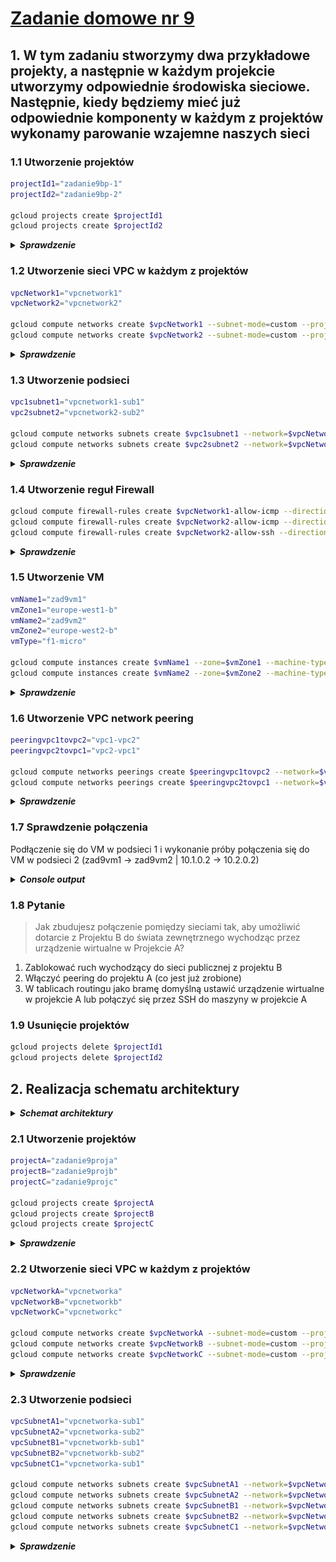 # [Zadanie domowe nr 9](https://szkolachmury.pl/google-cloud-platform-droga-architekta/tydzien-9-understanding-vpc-networks/praca-domowa-nr-9/)

## 1. W tym zadaniu stworzymy dwa przykładowe projekty, a następnie w każdym projekcie utworzymy odpowiednie środowiska sieciowe. Następnie, kiedy będziemy mieć już odpowiednie komponenty w każdym z projektów wykonamy parowanie wzajemne naszych sieci

### 1.1 Utworzenie projektów
```bash
projectId1="zadanie9bp-1"
projectId2="zadanie9bp-2"

gcloud projects create $projectId1
gcloud projects create $projectId2
```

<details>
  <summary><b><i>Sprawdzenie</i></b></summary>

```bash
bartosz@cloudshell:~$ gcloud projects list
PROJECT_ID            NAME                           PROJECT_NUMBER
resonant-idea-261413  Szkola Chmury - GCP Architect  162512192576
zadanie9bp-1          zadanie9bp-1                   492134302499
zadanie9bp-2          zadanie9bp-2                   121362761339
```
</details>

### 1.2 Utworzenie sieci VPC w każdym z projektów
```bash
vpcNetwork1="vpcnetwork1"
vpcNetwork2="vpcnetwork2"

gcloud compute networks create $vpcNetwork1 --subnet-mode=custom --project=$projectId1
gcloud compute networks create $vpcNetwork2 --subnet-mode=custom --project=$projectId2
```

<details>
  <summary><b><i>Sprawdzenie</i></b></summary>

```bash
bartosz@cloudshell:~$ gcloud compute networks list --project=$projectId1
NAME         SUBNET_MODE  BGP_ROUTING_MODE  IPV4_RANGE  GATEWAY_IPV4
default      AUTO         REGIONAL
vpcnetwork1  CUSTOM       REGIONAL
bartosz@cloudshell:~$ gcloud compute networks list --project=$projectId2
NAME         SUBNET_MODE  BGP_ROUTING_MODE  IPV4_RANGE  GATEWAY_IPV4
default      AUTO         REGIONAL
vpcnetwork2  CUSTOM       REGIONAL
```
</details>

### 1.3 Utworzenie podsieci
```bash
vpc1subnet1="vpcnetwork1-sub1"
vpc2subnet2="vpcnetwork2-sub2"

gcloud compute networks subnets create $vpc1subnet1 --network=$vpcNetwork1 --region=europe-west1 --range=10.1.0.0/16 --project=$projectId1
gcloud compute networks subnets create $vpc2subnet2 --network=$vpcNetwork2 --region=europe-west2 --range=10.2.0.0/16 --project=$projectId2
```

<details>
  <summary><b><i>Sprawdzenie</i></b></summary>

```bash
bartosz@cloudshell:~$ gcloud compute networks subnets list --project=$projectId1
NAME              REGION                   NETWORK      RANGE
default           us-west2                 default      10.168.0.0/20
default           asia-northeast1          default      10.146.0.0/20
default           asia-northeast2          default      10.174.0.0/20
default           us-west1                 default      10.138.0.0/20
default           southamerica-east1       default      10.158.0.0/20
default           europe-west6             default      10.172.0.0/20
default           europe-west4             default      10.164.0.0/20
default           asia-east1               default      10.140.0.0/20
default           europe-north1            default      10.166.0.0/20
default           asia-southeast1          default      10.148.0.0/20
default           us-east4                 default      10.150.0.0/20
default           europe-west1             default      10.132.0.0/20
vpcnetwork1-sub1  europe-west1             vpcnetwork1  10.1.0.0/16
default           europe-west2             default      10.154.0.0/20
default           europe-west3             default      10.156.0.0/20
default           australia-southeast1     default      10.152.0.0/20
default           asia-south1              default      10.160.0.0/20
default           asia-northeast3          default      10.178.0.0/20
default           us-east1                 default      10.142.0.0/20
default           us-central1              default      10.128.0.0/20
default           asia-east2               default      10.170.0.0/20
default           northamerica-northeast1  default      10.162.0.0/20
bartosz@cloudshell:~$ gcloud compute networks subnets list --project=$projectId2
NAME              REGION                   NETWORK      RANGE
default           us-west2                 default      10.168.0.0/20
default           asia-northeast1          default      10.146.0.0/20
default           asia-northeast2          default      10.174.0.0/20
default           us-west1                 default      10.138.0.0/20
default           southamerica-east1       default      10.158.0.0/20
default           europe-west6             default      10.172.0.0/20
default           europe-west4             default      10.164.0.0/20
default           asia-east1               default      10.140.0.0/20
default           europe-north1            default      10.166.0.0/20
default           asia-southeast1          default      10.148.0.0/20
default           us-east4                 default      10.150.0.0/20
default           europe-west1             default      10.132.0.0/20
default           europe-west2             default      10.154.0.0/20
vpcnetwork2-sub2  europe-west2             vpcnetwork2  10.2.0.0/16
default           europe-west3             default      10.156.0.0/20
default           australia-southeast1     default      10.152.0.0/20
default           asia-south1              default      10.160.0.0/20
default           asia-northeast3          default      10.178.0.0/20
default           us-east1                 default      10.142.0.0/20
default           us-central1              default      10.128.0.0/20
default           asia-east2               default      10.170.0.0/20
default           northamerica-northeast1  default      10.162.0.0/20
```
</details>

### 1.4 Utworzenie reguł Firewall
```bash
gcloud compute firewall-rules create $vpcNetwork1-allow-icmp --direction=INGRESS --priority=65534 --network=$vpcNetwork1 --action=ALLOW --rules=icmp --source-ranges=0.0.0.0/0 --project=$projectId1
gcloud compute firewall-rules create $vpcNetwork2-allow-icmp --direction=INGRESS --priority=65534 --network=$vpcNetwork2 --action=ALLOW --rules=icmp --source-ranges=0.0.0.0/0 --project=$projectId2
gcloud compute firewall-rules create $vpcNetwork2-allow-ssh --direction=INGRESS --priority=65534 --network=$vpcNetwork1 --action=ALLOW --rules=tcp:22 --source-ranges=0.0.0.0/0 --project=$projectId1
```

<details>
  <summary><b><i>Sprawdzenie</i></b></summary>

```bash
bartosz@cloudshell:~$ gcloud compute firewall-rules list --project=$projectId1
NAME                    NETWORK      DIRECTION  PRIORITY  ALLOW                         DENY  DISABLED
default-allow-icmp      default      INGRESS    65534     icmp                                False
default-allow-internal  default      INGRESS    65534     tcp:0-65535,udp:0-65535,icmp        False
default-allow-rdp       default      INGRESS    65534     tcp:3389                            False
default-allow-ssh       default      INGRESS    65534     tcp:22                              False
vpcnetwork1-allow-icmp  vpcnetwork1  INGRESS    65534     icmp                                False
vpcnetwork2-allow-ssh   vpcnetwork1  INGRESS    65534     tcp:22                              False

To show all fields of the firewall, please show in JSON format: --format=json
To show all fields in table format, please see the examples in --help.

bartosz@cloudshell:~$ gcloud compute firewall-rules list --project=$projectId2
NAME                    NETWORK      DIRECTION  PRIORITY  ALLOW                         DENY  DISABLED
default-allow-icmp      default      INGRESS    65534     icmp                                False
default-allow-internal  default      INGRESS    65534     tcp:0-65535,udp:0-65535,icmp        False
default-allow-rdp       default      INGRESS    65534     tcp:3389                            False
default-allow-ssh       default      INGRESS    65534     tcp:22                              False
vpcnetwork2-allow-icmp  vpcnetwork2  INGRESS    65534     icmp                                False

To show all fields of the firewall, please show in JSON format: --format=json
To show all fields in table format, please see the examples in --help.
```
</details>

### 1.5 Utworzenie VM
```bash
vmName1="zad9vm1"
vmZone1="europe-west1-b"
vmName2="zad9vm2"
vmZone2="europe-west2-b"
vmType="f1-micro"

gcloud compute instances create $vmName1 --zone=$vmZone1 --machine-type=$vmType --network-interface=network=$vpcNetwork1,subnet=$vpc1subnet1 --image-project=debian-cloud --image=debian-9-stretch-v20191210 --project=$projectId1
gcloud compute instances create $vmName2 --zone=$vmZone2 --machine-type=$vmType --network-interface=network=$vpcNetwork2,subnet=$vpc2subnet2 --image-project=debian-cloud --image=debian-9-stretch-v20191210 --project=$projectId2
```

<details>
  <summary><b><i>Sprawdzenie</i></b></summary>

```bash
bartosz@cloudshell:~$ gcloud compute instances list --project=$projectId1
NAME     ZONE            MACHINE_TYPE  PREEMPTIBLE  INTERNAL_IP  EXTERNAL_IP    STATUS
zad9vm1  europe-west1-b  f1-micro                   10.1.0.2     35.240.22.166  RUNNING
bartosz@cloudshell:~$ gcloud compute instances list --project=$projectId2
NAME     ZONE            MACHINE_TYPE  PREEMPTIBLE  INTERNAL_IP  EXTERNAL_IP   STATUS
zad9vm2  europe-west2-b  f1-micro                   10.2.0.2     34.89.72.188  RUNNING
```
</details>

### 1.6 Utworzenie VPC network peering
```bash
peeringvpc1tovpc2="vpc1-vpc2"
peeringvpc2tovpc1="vpc2-vpc1"

gcloud compute networks peerings create $peeringvpc1tovpc2 --network=$vpcNetwork1 --peer-network=$vpcNetwork2 --auto-create-routes --peer-project=$projectId2 --project=$projectId1
gcloud compute networks peerings create $peeringvpc2tovpc1 --network=$vpcNetwork2 --peer-network=$vpcNetwork1 --auto-create-routes --peer-project=$projectId1 --project=$projectId2
```

<details>
  <summary><b><i>Sprawdzenie</i></b></summary>

```bash
bartosz@cloudshell:~$ gcloud compute networks peerings list --project=$projectId1
NAME       NETWORK      PEER_PROJECT  PEER_NETWORK  AUTO_CREATE_ROUTES  STATE   STATE_DETAILS
vpc1-vpc2  vpcnetwork1  zadanie9bp-2  vpcnetwork2   True                ACTIVE  [2020-02-10T14:50:46.142-08:00]: Connected.
bartosz@cloudshell:~$ gcloud compute networks peerings list --project=$projectId2
NAME       NETWORK      PEER_PROJECT  PEER_NETWORK  AUTO_CREATE_ROUTES  STATE   STATE_DETAILS
vpc2-vpc1  vpcnetwork2  zadanie9bp-1  vpcnetwork1   True                ACTIVE  [2020-02-10T14:50:46.142-08:00]: Connected.
```
</details>

### 1.7 Sprawdzenie połączenia
Podłączenie się do VM w podsieci 1 i wykonanie próby połączenia się do VM w podsieci 2 (zad9vm1 -> zad9vm2 | 10.1.0.2 -> 10.2.0.2)

<details>
  <summary><b><i>Console output</i></b></summary>

```bash
Connected, host fingerprint: ssh-rsa 0 {...}
Linux zad9vm1 4.9.0-11-amd64 #1 SMP Debian 4.9.189-3+deb9u2 (2019-11-11) x86_64
The programs included with the Debian GNU/Linux system are free software;
the exact distribution terms for each program are described in the
individual files in /usr/share/doc/*/copyright.
Debian GNU/Linux comes with ABSOLUTELY NO WARRANTY, to the extent
permitted by applicable law.

bartosz@zad9vm1:~$ ping -c 3 10.2.0.2
PING 10.2.0.2 (10.2.0.2) 56(84) bytes of data.
64 bytes from 10.2.0.2: icmp_seq=1 ttl=64 time=7.98 ms
64 bytes from 10.2.0.2: icmp_seq=2 ttl=64 time=6.85 ms
64 bytes from 10.2.0.2: icmp_seq=3 ttl=64 time=6.85 ms

--- 10.2.0.2 ping statistics ---
3 packets transmitted, 3 received, 0% packet loss, time 2002ms
rtt min/avg/max/mdev = 6.851/7.228/7.982/0.541 ms
```
</details>

### 1.8 Pytanie

> Jak zbudujesz połączenie pomiędzy sieciami tak, aby umożliwić dotarcie z Projektu B do świata zewnętrznego wychodząc przez urządzenie wirtualne w Projekcie A?

1. Zablokować ruch wychodzący do sieci publicznej z projektu B
2. Włączyć peering do projektu A (co jest już zrobione)
3. W tablicach routingu jako bramę domyślną ustawić urządzenie wirtualne w projekcie A lub połączyć się przez SSH do maszyny w projekcie A

### 1.9 Usunięcie projektów
```bash
gcloud projects delete $projectId1
gcloud projects delete $projectId2
```

## 2. Realizacja schematu architektury

<details>
  <summary><b><i>Schemat architektury</i></b></summary>

![Diagram](./img/schemat.png "schemat architektury")
![Diagram](./img/schemat-p.png "schemat architektury poprawiony")

</details>

### 2.1 Utworzenie projektów
```bash
projectA="zadanie9proja"
projectB="zadanie9projb"
projectC="zadanie9projc"

gcloud projects create $projectA
gcloud projects create $projectB
gcloud projects create $projectC
```

<details>
  <summary><b><i>Sprawdzenie</i></b></summary>

```bash
bartosz@cloudshell:~$ gcloud projects list
PROJECT_ID            NAME                           PROJECT_NUMBER
resonant-idea-261413  Szkola Chmury - GCP Architect  162512192576
zadanie9proja         zadanie9proja                  14187841242
zadanie9projb         zadanie9projb                  1031943103857
zadanie9projc         zadanie9projc                  295955672230
```
</details>

### 2.2 Utworzenie sieci VPC w każdym z projektów
```bash
vpcNetworkA="vpcnetworka"
vpcNetworkB="vpcnetworkb"
vpcNetworkC="vpcnetworkc"

gcloud compute networks create $vpcNetworkA --subnet-mode=custom --project=$projectA
gcloud compute networks create $vpcNetworkB --subnet-mode=custom --project=$projectB
gcloud compute networks create $vpcNetworkC --subnet-mode=custom --project=$projectC
```

<details>
  <summary><b><i>Sprawdzenie</i></b></summary>

```bash
bartosz@cloudshell:~$ gcloud compute networks list --project=$projectA
NAME         SUBNET_MODE  BGP_ROUTING_MODE  IPV4_RANGE  GATEWAY_IPV4
default      AUTO         REGIONAL
vpcnetworka  CUSTOM       REGIONAL
bartosz@cloudshell:~$ gcloud compute networks list --project=$projectB
NAME         SUBNET_MODE  BGP_ROUTING_MODE  IPV4_RANGE  GATEWAY_IPV4
default      AUTO         REGIONAL
vpcnetworkb  CUSTOM       REGIONAL
bartosz@cloudshell:~$ gcloud compute networks list --project=$projectC
NAME         SUBNET_MODE  BGP_ROUTING_MODE  IPV4_RANGE  GATEWAY_IPV4
default      AUTO         REGIONAL
vpcnetworkc  CUSTOM       REGIONAL
```
</details>

### 2.3 Utworzenie podsieci
```bash
vpcSubnetA1="vpcnetworka-sub1"
vpcSubnetA2="vpcnetworka-sub2"
vpcSubnetB1="vpcnetworkb-sub1"
vpcSubnetB2="vpcnetworkb-sub2"
vpcSubnetC1="vpcnetworka-sub1"

gcloud compute networks subnets create $vpcSubnetA1 --network=$vpcNetworkA --region=us-central1 --range=10.128.0.0/20 --project=$projectA
gcloud compute networks subnets create $vpcSubnetA2 --network=$vpcNetworkA --region=europe-west1 --range=10.132.0.0/20 --project=$projectA
gcloud compute networks subnets create $vpcSubnetB1 --network=$vpcNetworkB --region=us-central1 --range=172.16.0.0/20 --project=$projectB
gcloud compute networks subnets create $vpcSubnetB2 --network=$vpcNetworkB --region=us-central1 --range=172.20.0.0/20 --project=$projectB
gcloud compute networks subnets create $vpcSubnetC1 --network=$vpcNetworkC --region=europe-west1 --range=10.130.0.0/20 --project=$projectC
```

<details>
  <summary><b><i>Sprawdzenie</i></b></summary>

```bash
bartosz@cloudshell:~$ gcloud compute networks subnets list --project=$projectA
NAME              REGION                   NETWORK      RANGE
vpcnetworka-sub2  europe-west1             vpcnetworka  10.132.0.0/20
vpcnetworka-sub1  us-central1              vpcnetworka  10.128.0.0/20
{...}

bartosz@cloudshell:~$ gcloud compute networks subnets list --project=$projectB
NAME              REGION                   NETWORK      RANGE
vpcnetworkb-sub1  us-central1              vpcnetworkb  172.16.0.0/20
vpcnetworkb-sub2  us-central1              vpcnetworkb  172.20.0.0/20
{...}

bartosz@cloudshell:~$ gcloud compute networks subnets list --project=$projectC
NAME              REGION                   NETWORK      RANGE
vpcnetworka-sub1  europe-west1             vpcnetworkc  10.130.0.0/20
{...}

```
</details>

